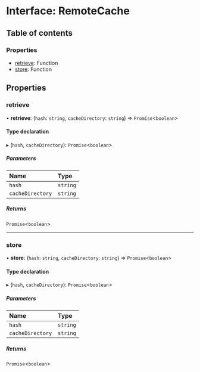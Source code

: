 # Interface: RemoteCache

## Table of contents

### Properties

- [retrieve](../../devkit/documents/RemoteCache#retrieve): Function
- [store](../../devkit/documents/RemoteCache#store): Function

## Properties

### retrieve

• **retrieve**: (`hash`: `string`, `cacheDirectory`: `string`) => `Promise`\<`boolean`\>

#### Type declaration

▸ (`hash`, `cacheDirectory`): `Promise`\<`boolean`\>

##### Parameters

| Name             | Type     |
| :--------------- | :------- |
| `hash`           | `string` |
| `cacheDirectory` | `string` |

##### Returns

`Promise`\<`boolean`\>

---

### store

• **store**: (`hash`: `string`, `cacheDirectory`: `string`) => `Promise`\<`boolean`\>

#### Type declaration

▸ (`hash`, `cacheDirectory`): `Promise`\<`boolean`\>

##### Parameters

| Name             | Type     |
| :--------------- | :------- |
| `hash`           | `string` |
| `cacheDirectory` | `string` |

##### Returns

`Promise`\<`boolean`\>
